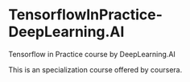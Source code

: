 # TensorflowInPractice-DeepLearning.AI
Tensorflow in Practice course by DeepLearning.AI 

This is an specialization course offered by coursera. 

